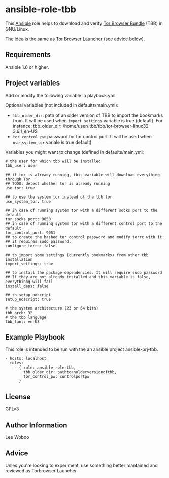 ansible-role-tbb
==================

This [Ansible](http://www.ansible.com) role helps to download and verify [Tor Browser Bundle](https://www.torproject.org/projects/torbrowser.html.en) (TBB) in GNU/Linux.

The idea is the same as [Tor Browser Launcher](https://github.com/micahflee/torbrowser-launcher) (see advice below).

Requirements
------------

Ansible 1.6 or higher.

Project variables
------------------

Add or modify the following variable in playbook.yml

Optional variables (not included in defaults/main.yml):

* `tbb_older_dir`: path of an older version of TBB to import the bookmarks from. It will be used when `import_settings` variable is true (default). For instance:
    tbb_older_dir: /home/user/.tbb/tbb/tor-browser-linux32-3.6.1_en-US
* `tor_control_pw`: password for tor control port. It will be used when `use_system_tor` variale is true default)

Variables you might want to change (defined in defaults/main.yml:

    # the user for which tbb will be installed
    tbb_user: user

    ## if tor is already running, this variable will download everything through Tor
    ## TODO: detect whether tor is already running
    use_tor: true

    ## to use the system tor instead of the tbb tor
    use_system_tor: true

    ## in case of running system tor with a different socks port to the default
    tor_socks_port: 9050
    ## in case of running system tor with a different control port to the default
    tor_control_port: 9051
    ## to create the hashed tor control password and modify torrc with it.
    ## it requires sudo password.
    configure_torrc: false

    ## to import some settings (currently bookmarks) from other tbb installation 
    import_settings: true

    ## to install the package dependencies. It will require sudo password
    ## If they are not already installed and this variable is false, everythinhg will fail
    install_deps: false
                                                                                
    ## to setup noscript                                                             
    setup_noscript: true 

    # the system architecture (23 or 64 bits)
    tbb_arch: 32
    # the tbb language
    tbb_lant: en-US


Example Playbook                                                                
----------                                                                      
                                                                                
This role is intended to be run with the an ansible project ansible-prj-tbb.                                      
                                                                                
```                                                                             
- hosts: localhost                                                              
  roles:
    - { role: ansible-role-tbb,
        tbb_older_dir: pathtoanolderversionoftbb,
        tor_control_pw: controlportpw
      }                                                                                
```                            

                                                                                
License                                                                         
-------                                                                         
                                                                                
GPLv3                                                                           
                                                                                
Author Information                                                              
------------------                                                              
                                                                                
Lee Woboo

Advice
---------

Unles you're looking to experiment, use something better mantained and reviewed as Torbrowser Launcher.    
